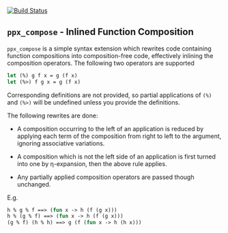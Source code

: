 [![Build Status](https://travis-ci.org/paurkedal/ppx_compose.svg?branch=master)](https://travis-ci.org/mirage/ppx_compose)

## `ppx_compose` - Inlined Function Composition

`ppx_compose` is a simple syntax extension which rewrites code containing
function compositions into composition-free code, effectively inlining the
composition operators.  The following two operators are supported
```ocaml
let (%) g f x = g (f x)
let (%>) f g x = g (f x)
```
Corresponding definitions are not provided, so partial applications of `(%)`
and `(%>)` will be undefined unless you provide the definitions.

The following rewrites are done:

  * A composition occurring to the left of an application is reduced by
    applying each term of the composition from right to left to the
    argument, ignoring associative variations.

  * A composition which is not the left side of an application is first
    turned into one by η-expansion, then the above rule applies.

  * Any partially applied composition operators are passed though unchanged.

E.g.
```ocaml
h % g % f ==> (fun x -> h (f (g x)))
h % (g % f) ==> (fun x -> h (f (g x)))
(g % f) (h % h) ==> g (f (fun x -> h (h x)))
```
